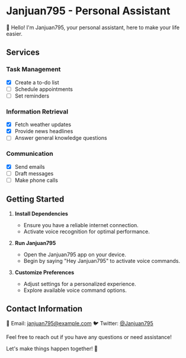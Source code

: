 # Janjuan795 - Personal Assistant

👋 Hello! I'm Janjuan795, your personal assistant, here to make your life easier.

## Services

### Task Management
- [x] Create a to-do list
- [ ] Schedule appointments
- [ ] Set reminders

### Information Retrieval
- [x] Fetch weather updates
- [x] Provide news headlines
- [ ] Answer general knowledge questions

### Communication
- [x] Send emails
- [ ] Draft messages
- [ ] Make phone calls

## Getting Started

1. **Install Dependencies**
   - Ensure you have a reliable internet connection.
   - Activate voice recognition for optimal performance.

2. **Run Janjuan795**
   - Open the Janjuan795 app on your device.
   - Begin by saying "Hey Janjuan795" to activate voice commands.

3. **Customize Preferences**
   - Adjust settings for a personalized experience.
   - Explore available voice command options.

## Contact Information

📧 Email: [janjuan795@example.com](mailto:janjuan795@example.com)
🐦 Twitter: [@Janjuan795](https://twitter.com/Janjuan795)

Feel free to reach out if you have any questions or need assistance!

Let's make things happen together! 🚀

